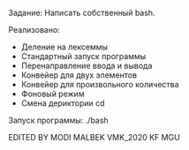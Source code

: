 Задание:
Написать собственный bash.

Реализовано:
  * Деление на лексеммы
  * Стандартный запуск программы
  * Перенаправление ввода и вывода
  * Конвейер для двух элементов
  * Конвейер для произвольного количества
  * Фоновый режим
  * Смена дериктории cd
  

Запуск программы:
  ./bash
  
EDITED BY MODI MALBEK
VMK_2020 KF MGU
